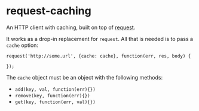 request-caching
===============

An HTTP client with caching, built on top of [request](https://github.com/mikeal/request).

It works as a drop-in replacement for `request`. All that is needed is to pass a `cache` option:

```
request('http://some.url', {cache: cache}, function(err, res, body) {
  
});
```

The `cache` object must be an object with the following methods:

* `add(key, val, function(err){})`
* `remove(key, function(err){})`
* `get(key, function(err, val){})`
